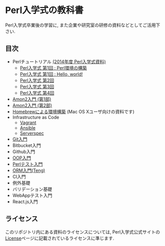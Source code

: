 # Perl入学式の教科書

Perl入学式卒業後の学習に, また企業や研究室の研修の資料などとしてご活用下さい.

## 目次

- Perlチュートリアル [(2014年度 Perl入学式資料)](http://www.perl-entrance.org/handout.html#handout-2014)
    - [Perl入学式 第1回 : Perl環境の構築](https://github.com/perl-entrance-org/workshop-2014-01/blob/master/build_perl.md)
    - [Perl入学式 第1回 : Hello, world!](https://github.com/perl-entrance-org/workshop-2014-01/blob/master/hello_world.md)
    - [Perl入学式 第2回](https://github.com/perl-entrance-org/workshop-2014-02/blob/master/slide.md)
    - [Perl入学式 第3回](https://github.com/perl-entrance-org/workshop-2014-03/blob/master/slide.md)
    - [Perl入学式 第4回](https://github.com/perl-entrance-org/workshop-2014-04/blob/master/slide.md)
- [Amon2入門 (第1部)](/amon2/1.md)
- [Amon2入門 (第2部)](/amon2/2.md)
- [Homebrewによる環境構築](/homebrew.md) (Mac OS Xユーザ向けの資料です)
- Infrastructure as Code
    - [Vagrant](/infrastructure-as-code/vagrant.md)
    - [Ansible](/infrastructure-as-code/ansible.md)
    - [Serverspec](/infrastructure-as-code/serverspec.md)
- [Git入門](/git.md)
- Bitbucket入門
- Github入門
- [OOP入門](/oop.md)
- [Perlテスト入門](/test.md)
- [ORM入門(Teng)](/orm.md)
- CI入門
- 例外基礎
- バリデーション基礎
- WebAppテスト入門
- React.js入門

## ライセンス

このリポジトリ内にある資料のライセンスについては, Perl入学式公式サイトの[License](http://www.perl-entrance.org/license.html)ページに記載されているライセンスに準じます.
